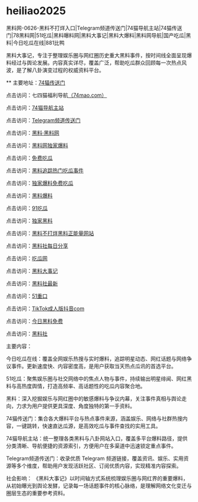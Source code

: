 # heiliao2025
黑料网-0626-黑料不打烊入口|Telegram频道传送门|74猫导航主站|74猫传送门|78黑料网|51吃瓜|黑料曝料网|黑料大事记|黑料大爆料|黑料网导航|国产吃瓜|黑料|今日吃瓜在线|881比鸭

黑料大事记，专注于整理娱乐圈与网红圈历史重大黑料事件，按时间线全面呈现爆料经过与舆论发展。内容真实详尽，覆盖广泛，帮助吃瓜群众回顾每一次热点风波，是了解八卦演变过程的权威资料平台。

** 主要地址：<a href="https://74mao.com/">74猫传送门</a>

点击访问：七四猫福利导航<a href="https://74mao.com/">（74mao.com）</a>

点击访问：<a href="https://74mao.com/">74猫导航主站</a>

点击访问：<a href="https://74mao.com/">Telegram频道传送门</a>

点击访问：<a href="https://heiliaolvzlu3.pages.dev">黑料·黑料网</a>

点击访问：<a href="https://heiliaoyvnrda.pages.dev">黑料网独家爆料</a>

点击访问：<a href="https://heiliaoxey7ic.pages.dev">免费吃瓜</a>

点击访问：<a href="https://heiliaoal51na.pages.dev">黑料追踪热门吃瓜事件</a>

点击访问：<a href="https://heiliaoavkush.pages.dev">独家爆料免费吃瓜</a>

点击访问：<a href="https://hj-143.pages.dev/">黑料爆料</a>

点击访问：<a href="https://91chiguazhongxin.pages.dev/">91吃瓜</a>

点击访问：<a href="https://hl430.pages.dev/">独家黑料</a>

点击访问：<a href="https://hl444.pages.dev/">黑料不打烊黑料正能量网站</a>

点击访问：<a href="https://hl397.pages.dev/">黑料社每日分享</a>

点击访问：<a href="https://hl413.pages.dev/">吃瓜网</a>

点击访问：<a href="https://hl392.pages.dev/">黑料大事记</a>

点击访问：<a href="https://hl437.pages.dev/">黑料社最新</a>

点击访问：<a href="https://cg33-1.pages.dev/">51重口</a>

点击访问：<a href="https://pi90.pages.dev/">TikTok成人版抖音com</a>

点击访问：<a href="https://hl429.pages.dev/">今日黑料免费</a>

点击访问：<a href="https://hl440.pages.dev/">黑料社</a>

主要内容：

今日吃瓜在线：覆盖全网娱乐热搜与实时爆料，追踪明星动态、网红话题与网络争议事件。更新速度快、内容密度高，是用户获取当天热点瓜讯的首选平台。

51吃瓜：聚焦娱乐圈与社交网络中的焦点人物与事件，持续输出明星绯闻、网红黑料与高热度舆情，打造高频率、高话题性的吃瓜内容聚合地。

黑料：深入挖掘娱乐与网红圈中的敏感爆料与争议内幕，关注事件真相与舆论走向，力求为用户提供更具深度、角度独特的第一手资料。

74猫传送门：集合各大爆料平台与热点事件来源，涵盖娱乐、网络与社群热搜内容，一键跳转，快速直达瓜源，是高效吃瓜与事件查找的实用工具。

74猫导航主站：统一整理各类黑料与八卦网站入口，覆盖多平台爆料路径，提供分类清晰、导航便捷的资源索引，方便用户在多渠道中迅速锁定重点事件。

Telegram频道传送门：收录优质 Telegram 频道链接，覆盖资讯、娱乐、实用资源等多个维度，帮助用户发现活跃社区、订阅优质内容，实现精准内容探索。

社会影响：
《黑料大事记》以时间轴方式系统梳理娱乐圈与网红界的重要爆料，从初始曝光到舆论发酵，记录每一场话题事件的核心脉络，是理解网络文化变迁与圈层生态的重要参考资料。
<span style="display:none;">[Canonical link](https://github.com/fri20250626/so139）</span>
